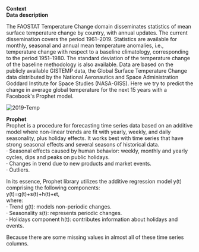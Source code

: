 **Context**<br/>
**Data description**

The FAOSTAT Temperature Change domain disseminates statistics of mean surface temperature change by country, with annual updates. The current dissemination covers the period 1961–2019. Statistics are available for monthly, seasonal and annual mean temperature anomalies, i.e., temperature change with respect to a baseline climatology, corresponding to the period 1951–1980. The standard deviation of the temperature change of the baseline methodology is also available. Data are based on the publicly available GISTEMP data, the Global Surface Temperature Change data distributed by the National Aeronautics and Space Administration Goddard Institute for Space Studies (NASA-GISS). Here we try to predict the change in average global temperature for the next 15 years with a Facebook's Prophet model.

![2019-Temp](https://user-images.githubusercontent.com/50455870/132024754-181f892c-7708-4948-bb70-7cba4e53e56f.jpg)

**Prophet**<br/>
Prophet is a procedure for forecasting time series data based on an additive model where non-linear trends are fit with yearly, weekly, and daily seasonality, plus holiday effects. It works best with time series that have strong seasonal effects and several seasons of historical data. <br/>
· Seasonal effects caused by human behavior: weekly, monthly and yearly cycles, dips and peaks on public holidays.<br/>
· Changes in trend due to new products and market events.<br/>
· Outliers.

In its essence, Prophet library utilizes the additive regression model y(t) comprising the following components:<br/>
y(t)=g(t)+s(t)+h(t)+ϵt,<br/>
where:<br/>
· Trend g(t): models non-periodic changes.<br/>
· Seasonality s(t): represents periodic changes.<br/>
· Holidays component h(t): contributes information about holidays and events.<br/>
 
 Because there are some missing values in almost all of these time series columns. 
